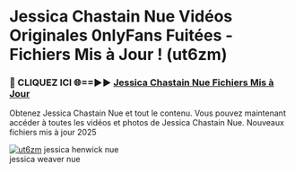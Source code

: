 # Jessica Chastain Nue Vidéos Originales 0nlyFans Fuitées - Fichiers Mis à Jour ! (ut6zm)

<h3>🔴 CLIQUEZ ICI 🌐==►► <a href="https://tinyurl.com/2pmr4ezf" rel="nofollow">Jessica Chastain Nue Fichiers Mis à Jour</a></h3>

Obtenez Jessica Chastain Nue et tout le contenu. Vous pouvez maintenant accéder à toutes les vidéos et photos de Jessica Chastain Nue. Nouveaux fichiers mis à jour 2025

[![ut6zm](https://i.imgur.com/6SNvagu.gif)](https://tinyurl.com/2pmr4ezf)
jessica henwick nue<br>
jessica weaver nue